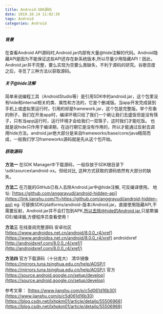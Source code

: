 ```yaml
---
title: Android-SDK源码
date: 2019.10.14 11:02:39
tags: Android
categories: Android
---
```



##### 背景
在查看Android API源码时,Android.jar内部有大量@hide注解的代码。Android隐藏API是因为不能保证这些API还存在新系统版本,所以尽量少用隐藏API！因此，Android.jar并不完整，要么实现为空要么类缺失，不利于源码的研究。谷歌百度之后，寻觅了三种方法以获取源码。

##### 关于@hide注解
简单来说编程工具（AndroidStudio等）是引用SDK中的android.jar，这个包里没有hide和internal相关的类、属性和方法的，它是个删减版。当app开发完成装到手机上或虚拟里运行时，引用的却是framework.jar，这个包是完整版。举个形象的例子，我们在开发app时，编译环境只给了我们一个碗让我们去盛饭但是没有筷子，只有当app运行时，运行环境才会给我们一双筷子，这时我们才能吃饭。
也就是说hide只作用于编译期，在运行期它是没有作用的，所以才能通过反射去调用hide方法。android.jar绝大部分是来自frameworks/base/core/java精简而成，一般我们学习frameworks源码就是先从这个包开始。

##### 获取源码
**方法一** 在SDK Manager中下载源码，一般存放于SDK根目录下 \sdk\sources\android-xx。但经对比, 这种方式获取的源码依然有大部分的缺失。

**方法二** 在万能的GitHub已有人去除Android.jar中@hide注解, 可反编译使用。
地址: [https://github.com/anggrayudi/android-hidden-api](https://link.jianshu.com/?t=https://github.com/anggrayudi/android-hidden-api)
eg:  可替换SDK/platforms/android-版本/Android.jar。直接使用隐藏API,不需要反射，Android.jar并不会打包到APK,所以去除@hide的Android.jar,只是欺骗IDE/编译器,方便程序员查看使用！

**方法三** 在线查阅完整源码
安卓社区 [https://www.androidos.net.cn/android/8.0.0_r4/xref](https://www.androidos.net.cn/android/8.0.0_r4/xref)
androidxref [http://androidxref.com/8.0.0_r4/xref/](http://androidxref.com/8.0.0_r4/xref/)

**方法四** 官方下载源码（十分庞大）
清华镜像 [https://mirrors.tuna.tsinghua.edu.cn/help/AOSP/](https://mirrors.tuna.tsinghua.edu.cn/help/AOSP/)
官方 [https://source.android.google.cn/setup/develop](https://source.android.google.cn/setup/develop)

参考文章：
[https://www.jianshu.com/p/c5d061d16b30](https://www.jianshu.com/p/c5d061d16b30)
[https://blog.csdn.net/lxhpkm01/article/details/55506968](https://blog.csdn.net/lxhpkm01/article/details/55506968)
